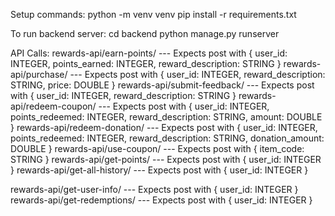 Setup commands:
python -m venv venv <!--- Set up virtual env --->
pip install -r requirements.txt <!--- Install Django and other libraries --->

To run backend server:
cd backend
python manage.py runserver

API Calls:
rewards-api/earn-points/     --- Expects post with { user_id: INTEGER, points_earned: INTEGER, reward_description: STRING } <!--- General Purpose, can be used for Bonus Points --->
rewards-api/purchase/        --- Expects post with { user_id: INTEGER, reward_description: STRING, price: DOUBLE }
rewards-api/submit-feedback/ --- Expects post with { user_id: INTEGER, reward_description: STRING }
rewards-api/redeem-coupon/   --- Expects post with { user_id: INTEGER, points_redeemed: INTEGER, reward_description: STRING, amount: DOUBLE }
rewards-api/redeem-donation/ --- Expects post with { user_id: INTEGER, points_redeemed: INTEGER, reward_description: STRING, donation_amount: DOUBLE }
rewards-api/use-coupon/      --- Expects post with { item_code: STRING } <!--- Uses secondary key as coupon code, uses reward attribute, makes it inactive --->
rewards-api/get-points/      --- Expects post with { user_id: INTEGER } <!--- Goes through all reward history and calculates remaining points --->
rewards-api/get-all-history/ --- Expects post with { user_id: INTEGER } <!--- POTENTIALLY NOT REQUIRED Returns all user rewards accumulation and redemption history --->
<!--- Ex Return: return_history: [{'points_earned': 50, 'points_redeemed': 0, 'earned_date': '2024-11-05T12:58:33.973288-05:00', 'redeemed_date': None, 'reward_description': 'Purchased Item #230'}, {'points_earned': 0, 'points_redeemed': 50, 'earned_date': None, 'redeemed_date': '2024-11-10T17:03:03.471627-05:00', 'reward_description': 'Redeemed Coupon for $5.00'}] --->
rewards-api/get-user-info/   --- Expects post with { user_id: INTEGER } <!--- Returns remaining points and all user rewards accumulation and redemption history, for user profile and admin dashboard --->
rewards-api/get-redemptions/ --- Expects post with { user_id: INTEGER } <!--- Returns all user redeemed coupons and donations, with their active/inactive status --->
